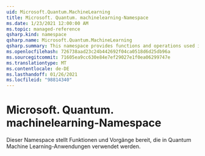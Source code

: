 ```yaml
---
uid: Microsoft.Quantum.MachineLearning
title: Microsoft. Quantum. machinelearning-Namespace
ms.date: 1/23/2021 12:00:00 AM
ms.topic: managed-reference
qsharp.kind: namespace
qsharp.name: Microsoft.Quantum.MachineLearning
qsharp.summary: This namespace provides functions and operations used in quantum machine learning applications.
ms.openlocfilehash: 726738aad23c24b442692f04ca0518d6d25db96a
ms.sourcegitcommit: 71605ea9cc630e84e7ef29027e1f0ea06299747e
ms.translationtype: MT
ms.contentlocale: de-DE
ms.lasthandoff: 01/26/2021
ms.locfileid: "98814340"
---
```

# <a name="microsoftquantummachinelearning-namespace"></a>Microsoft. Quantum. machinelearning-Namespace

Dieser Namespace stellt Funktionen und Vorgänge bereit, die in Quantum Machine Learning-Anwendungen verwendet werden.

